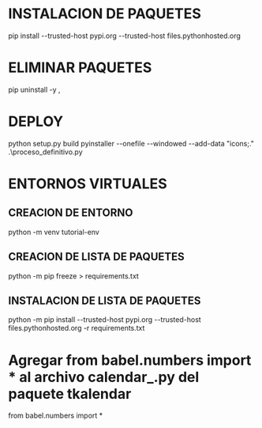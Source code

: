 # INSTALACION DE PAQUETES
pip install --trusted-host pypi.org --trusted-host files.pythonhosted.org <paquete>
# ELIMINAR PAQUETES
pip uninstall -y <paquete>, <paquete>
# DEPLOY
python setup.py build
pyinstaller --onefile --windowed --add-data "icons;." .\proceso_definitivo.py

# ENTORNOS VIRTUALES
## CREACION DE ENTORNO
python -m venv tutorial-env
## CREACION DE LISTA DE PAQUETES
python -m pip freeze > requirements.txt

## INSTALACION DE LISTA DE PAQUETES
python -m pip install --trusted-host pypi.org --trusted-host files.pythonhosted.org -r requirements.txt


# Agregar from babel.numbers import * al archivo calendar_.py del paquete tkalendar
from babel.numbers import *